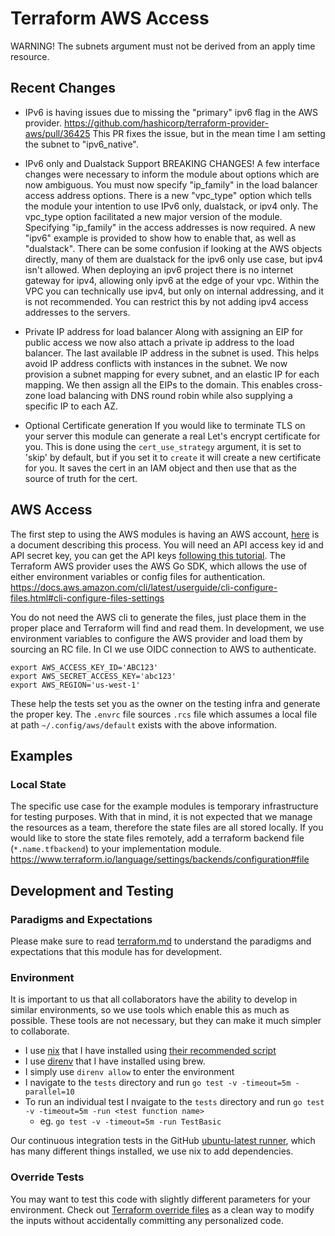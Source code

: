 # Terraform AWS Access

WARNING! The subnets argument must not be derived from an apply time resource.

## Recent Changes

- IPv6 is having issues due to missing the "primary" ipv6 flag in the AWS provider.
  https://github.com/hashicorp/terraform-provider-aws/pull/36425
  This PR fixes the issue, but in the mean time I am setting the subnet to "ipv6_native".

- IPv6 only and Dualstack Support BREAKING CHANGES!
  A few interface changes were necessary to inform the module about options which are now ambiguous.
  You must now specify "ip_family" in the load balancer access address options.
  There is a new "vpc_type" option which tells the module your intention to use IPv6 only, dualstack, or ipv4 only.
  The vpc_type option facilitated a new major version of the module.
  Specifying "ip_family" in the access addresses is now required.
  A new "ipv6" example is provided to show how to enable that, as well as "dualstack".
  There can be some confusion if looking at the AWS objects directly,
  many of them are dualstack for the ipv6 only use case, but ipv4 isn't allowed.
  When deploying an ipv6 project there is no internet gateway for ipv4, allowing only ipv6 at the edge of your vpc.
  Within the VPC you can technically use ipv4, but only on internal addressing, and it is not recommended.
  You can restrict this by not adding ipv4 access addresses to the servers.

- Private IP address for load balancer
  Along with assigning an EIP for public access we now also attach a private ip address to the load balancer.
  The last available IP address in the subnet is used.
  This helps avoid IP address conflicts with instances in the subnet.
  We now provision a subnet mapping for every subnet, and an elastic IP for each mapping.
  We then assign all the EIPs to the domain.
  This enables cross-zone load balancing with DNS round robin while also supplying a specific IP to each AZ.

- Optional Certificate generation
  If you would like to terminate TLS on your server this module can generate a real Let's encrypt certificate for you.
  This is done using the `cert_use_strategy` argument, it is set to 'skip' by default, but if you set it to `create` it will create a new certificate for you. It saves the cert in an IAM object and then use that as the source of truth for the cert.


## AWS Access

The first step to using the AWS modules is having an AWS account,
 [here](https://docs.aws.amazon.com/accounts/latest/reference/manage-acct-creating.html) is a document describing this process.
You will need an API access key id and API secret key,
 you can get the API keys [following this tutorial](https://docs.aws.amazon.com/IAM/latest/UserGuide/id_credentials_access-keys.html#Using_CreateAccessKey).
The Terraform AWS provider uses the AWS Go SDK, which allows the use of either environment variables or config files for authentication.
https://docs.aws.amazon.com/cli/latest/userguide/cli-configure-files.html#cli-configure-files-settings

You do not need the AWS cli to generate the files, just place them in the proper place and Terraform will find and read them.
In development, we use environment variables to configure the AWS provider and load them by sourcing an RC file.
In CI we use OIDC connection to AWS to authenticate.

```
export AWS_ACCESS_KEY_ID='ABC123'
export AWS_SECRET_ACCESS_KEY='abc123'
export AWS_REGION='us-west-1'
```

These help the tests set you as the owner on the testing infra and generate the proper key.
The `.envrc` file sources `.rcs` file which assumes a local file at path `~/.config/aws/default` exists with the above information.

## Examples

### Local State

The specific use case for the example modules is temporary infrastructure for testing purposes.
With that in mind, it is not expected that we manage the resources as a team, therefore the state files are all stored locally.
If you would like to store the state files remotely, add a terraform backend file (`*.name.tfbackend`) to your implementation module.
https://www.terraform.io/language/settings/backends/configuration#file

## Development and Testing

### Paradigms and Expectations

Please make sure to read [terraform.md](./terraform.md) to understand the paradigms and expectations that this module has for development.

### Environment

It is important to us that all collaborators have the ability to develop in similar environments, so we use tools which enable this as much as possible.
These tools are not necessary, but they can make it much simpler to collaborate.

* I use [nix](https://nixos.org/) that I have installed using [their recommended script](https://nixos.org/download.html#nix-install-macos)
* I use [direnv](https://direnv.net/) that I have installed using brew.
* I simply use `direnv allow` to enter the environment
* I navigate to the `tests` directory and run `go test -v -timeout=5m -parallel=10`
* To run an individual test I nvaigate to the `tests` directory and run `go test -v -timeout=5m -run <test function name>`
  * eg. `go test -v -timeout=5m -run TestBasic`

Our continuous integration tests in the GitHub [ubuntu-latest runner](https://github.com/actions/runner-images/blob/main/images/linux/Ubuntu2204-Readme.md), which has many different things installed, we use nix to add dependencies.

### Override Tests

You may want to test this code with slightly different parameters for your environment.
Check out [Terraform override files](https://developer.hashicorp.com/terraform/language/files/override) as a clean way to modify the inputs without accidentally committing any personalized code.
